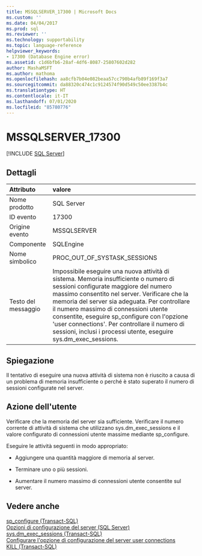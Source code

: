 ```yaml
---
title: MSSQLSERVER_17300 | Microsoft Docs
ms.custom: ''
ms.date: 04/04/2017
ms.prod: sql
ms.reviewer: ''
ms.technology: supportability
ms.topic: language-reference
helpviewer_keywords:
- 17300 (Database Engine error)
ms.assetid: c1d6bfb6-28af-4df6-8087-25807602d282
author: MashaMSFT
ms.author: mathoma
ms.openlocfilehash: aa8cfb7b04e082beaa57cc790b4afb89f169f3a7
ms.sourcegitcommit: da88320c474c1c9124574f90d549c50ee3387b4c
ms.translationtype: HT
ms.contentlocale: it-IT
ms.lasthandoff: 07/01/2020
ms.locfileid: "85780776"
---
```

# <a name="mssqlserver_17300"></a>MSSQLSERVER_17300
 [!INCLUDE [SQL Server](../../includes/applies-to-version/sqlserver.md)]
  
## <a name="details"></a>Dettagli  
  
| Attributo | valore |
| :-------- | :---- |
|Nome prodotto|SQL Server|  
|ID evento|17300|  
|Origine evento|MSSQLSERVER|  
|Componente|SQLEngine|  
|Nome simbolico|PROC_OUT_OF_SYSTASK_SESSIONS|  
|Testo del messaggio|Impossibile eseguire una nuova attività di sistema. Memoria insufficiente o numero di sessioni configurate maggiore del numero massimo consentito nel server. Verificare che la memoria del server sia adeguata. Per controllare il numero massimo di connessioni utente consentite, eseguire sp_configure con l'opzione 'user connections'. Per controllare il numero di sessioni, inclusi i processi utente, eseguire sys.dm_exec_sessions.|  
  
## <a name="explanation"></a>Spiegazione  
Il tentativo di eseguire una nuova attività di sistema non è riuscito a causa di un problema di memoria insufficiente o perché è stato superato il numero di sessioni configurate nel server.  
  
## <a name="user-action"></a>Azione dell'utente  
Verificare che la memoria del server sia sufficiente. Verificare il numero corrente di attività di sistema che utilizzano sys.dm_exec_sessions e il valore configurato di connessioni utente massime mediante sp_configure.  
  
Eseguire le attività seguenti in modo appropriato:  
  
-   Aggiungere una quantità maggiore di memoria al server.  
  
-   Terminare uno o più sessioni.  
  
-   Aumentare il numero massimo di connessioni utente consentite sul server.  
  
## <a name="see-also"></a>Vedere anche  
[sp_configure &#40;Transact-SQL&#41;](~/relational-databases/system-stored-procedures/sp-configure-transact-sql.md)  
[Opzioni di configurazione del server &#40;SQL Server&#41;](~/database-engine/configure-windows/server-configuration-options-sql-server.md)  
[sys.dm_exec_sessions &#40;Transact-SQL&#41;](~/relational-databases/system-dynamic-management-views/sys-dm-exec-query-stats-transact-sql.md)  
[Configurare l'opzione di configurazione del server user connections](~/database-engine/configure-windows/configure-the-user-connections-server-configuration-option.md)  
[KILL &#40;Transact-SQL&#41;](~/t-sql/language-elements/kill-transact-sql.md)  
  

